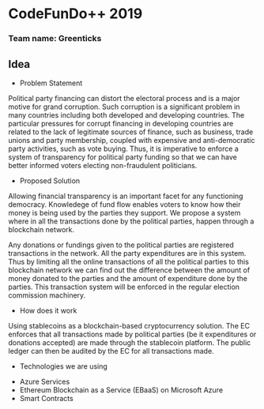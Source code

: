 # CodeFunDo++ 2019

### Team name: Greenticks
## Idea

- Problem Statement

Political party financing can distort the electoral process and is a major motive for grand corruption. Such corruption is a significant problem in many countries including both developed and developing countries.
The particular pressures for corrupt financing in developing countries are related to the lack of legitimate sources of finance, such as business, trade unions and party membership, coupled with expensive and anti-democratic party activities, such as vote buying. Thus, it is imperative to enforce a system of transparency for political party funding so that we can have better informed voters electing non-fraudulent politicians.

- Proposed Solution

Allowing financial transparency is an important facet for any functioning democracy. Knowledege of fund flow enables voters to know how their money is being used by the parties they support. We propose a system where in all the transactions done by the political parties, happen through a blockchain network.

Any donations or fundings given to the political parties are registered transactions in the network. All the party expenditures are in this system. Thus by limiting all the online transactions of all the political parties to this blockchain network we can find out the difference between the amount of money donated to the parties and the amount of expenditure done by the parties. This transaction system will be enforced in the regular election commission machinery.

- How does it work

Using stablecoins as a blockchain-based cryptocurrency solution. The EC enforces that all transactions made by political parties (be it expenditures or donations accepted) are made through the stablecoin platform. The public ledger can then be audited by the EC for all transactions made.


- Technologies we are using
* Azure Services
* Ethereum Blockchain as a Service (EBaaS) on Microsoft Azure
* Smart Contracts
